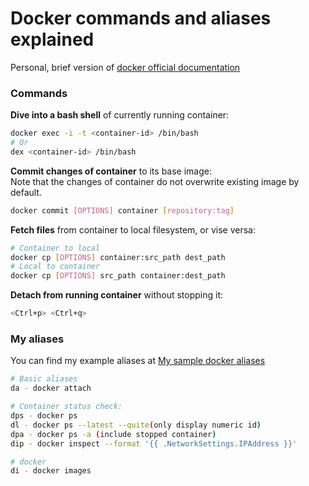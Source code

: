 Docker commands and aliases explained
======================================
Personal, brief version of [docker official documentation](https://docs.docker.com/engine/reference/commandline/cli/)

### Commands

**Dive into a bash shell** of currently running container:
```bash
docker exec -i -t <container-id> /bin/bash
# Or
dex <container-id> /bin/bash
```

**Commit changes of container** to its base image:  
Note that the changes of container do not overwrite existing image by default.
```bash
docker commit [OPTIONS] container [repository:tag]
```

**Fetch files** from container to local filesystem, or vise versa:
```bash
# Container to local
docker cp [OPTIONS] container:src_path dest_path
# Local to container
docker cp [OPTIONS] src_path container:dest_path
```

**Detach from running container** without stopping it:
```bash
<Ctrl+p> <Ctrl+q>
```




### My aliases
You can find my example aliases at [My sample docker aliases](https://github.com/2sang/dotfiles/blob/master/.dockerrc)
```bash
# Basic aliases
da - docker attach

# Container status check:
dps - docker ps
dl - docker ps --latest --quite(only display numeric id)
dpa - docker ps -a (include stopped container)
dip - docker inspect --format '{{ .NetworkSettings.IPAddress }}'

# docker 
di - docker images
```

